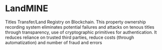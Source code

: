 # LandMINE

Titles Transfer/Land Registry on Blockchain. This property ownership recording system eliminates potential failures and attacks on tenous titles through transparency, use of cryptographic primitives for authentication. It reduces reliance on trusted third parties, reduce costs (through automatization) and number of fraud and errors
